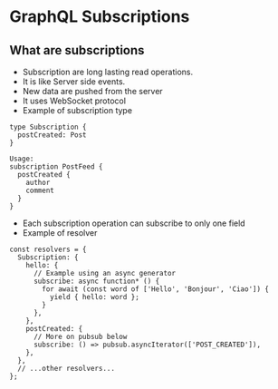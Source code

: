 # GraphQL Subscriptions

## What are subscriptions
* Subscription are long lasting read operations. 
* It is like Server side events. 
* New data are pushed from the server
* It uses WebSocket protocol
* Example of subscription type
```
type Subscription {
  postCreated: Post
}

Usage:
subscription PostFeed {
  postCreated {
    author
    comment
  }
}
```
* Each subscription operation can subscribe to only one field
* Example of resolver
```
const resolvers = {
  Subscription: {
    hello: {
      // Example using an async generator
      subscribe: async function* () {
        for await (const word of ['Hello', 'Bonjour', 'Ciao']) {
          yield { hello: word };
        }
      },
    },
    postCreated: {
      // More on pubsub below
      subscribe: () => pubsub.asyncIterator(['POST_CREATED']),
    },
  },
  // ...other resolvers...
};
```
